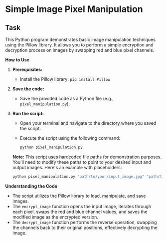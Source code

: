 # Simple Image Pixel Manipulation

## Task

This Python program demonstrates basic image manipulation techniques using the Pillow library. It allows you to perform a simple encryption and decryption process on images by swapping red and blue pixel channels.

**How to Use**

1. **Prerequisites:**
   - Install the Pillow library: `pip install Pillow`

2. **Save the code:**
   - Save the provided code as a Python file (e.g., `pixel_manipulation.py`).

3. **Run the script:**
   - Open your terminal and navigate to the directory where you saved the script.
   - Execute the script using the following command:

     ```bash
     python pixel_manipulation.py
     ```

   **Note:** This script uses hardcoded file paths for demonstration purposes. You'll need to modify these paths to point to your desired input and output images. Here's an example with placeholders:

     ```bash
     python pixel_manipulation.py "path/to/your/input_image.jpg" "path/to/encrypted_image.jpg" "path/to/decrypted_image.jpg"
     ```

**Understanding the Code**

- The script utilizes the Pillow library to load, manipulate, and save images.
- The `encrypt_image` function opens the input image, iterates through each pixel, swaps the red and blue channel values, and saves the modified image as the encrypted version.
- The `decrypt_image` function performs the reverse operation, swapping the channels back to their original positions, effectively decrypting the image.
